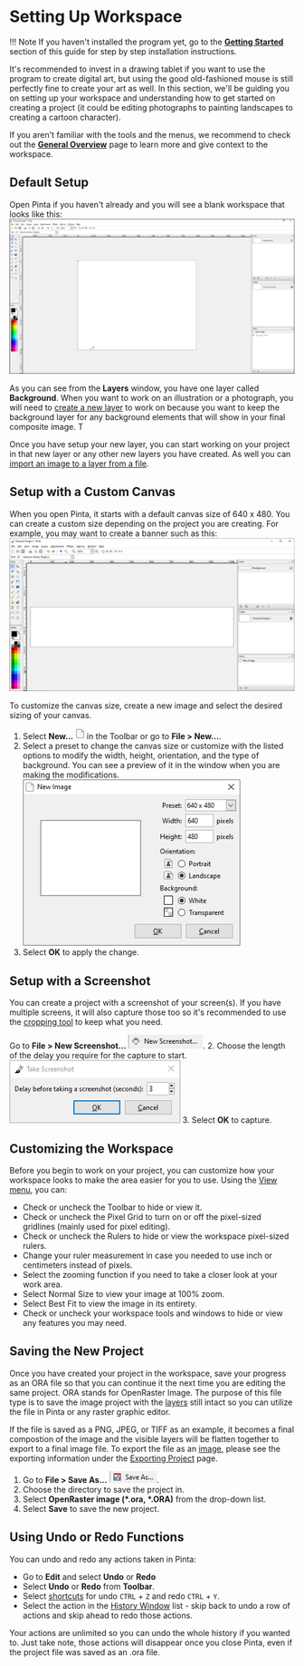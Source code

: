 # __Setting Up Workspace__ #

!!! Note
    If you haven't installed the program yet, go to the [**Getting Started**](start.md) section of this guide for step by step installation instructions.

It's recommended to invest in a drawing tablet if you want to use the program to create digital art, but using the good old-fashioned mouse is still perfectly fine to create your art as well. In this section, we'll be guiding you on setting up your workspace and understanding how to get started on creating a project (it could be editing photographs to painting landscapes to creating a cartoon character).

If you aren't familiar with the tools and the menus, we recommend to check out the [__General Overview__](overview.md) page to learn more and give context to the workspace.

## __Default Setup__ ##

Open Pinta if you haven't already and you will see a blank workspace that looks like this:  
![workspace](img/setup/workspace.png)

As you can see from the **Layers** window, you have one layer called __Background__. When you want to work on an illustration or a photograph, you will need to [create a new layer](layers.md) to work on because you want to keep the background layer for any background elements that will show in your final composite image. T

Once you have setup your new layer, you can start working on your project in that new layer or any other new layers you have created. As well you can [import an image to a layer from a file](layers.md#import-file-into-layer).

## __Setup with a Custom Canvas__ ##

When you open Pinta, it starts with a default canvas size of 640 x 480. You can create a custom size depending on the project you are creating. For example, you may want to create a banner such as this:
![canvas](img/setup/canvas.png)

To customize the canvas size, create a new image and select the desired sizing of your canvas.

1. Select __New...__ ![new](img/setup/new.png) in the Toolbar or go to **File > New...**.
2. Select a preset to change the canvas size or customize with the listed options to modify the width, height, orientation, and the type of background. You can see a preview of it in the window when you are making the modifications.  
![canvas change](img/setup/canvaschange.png)
3. Select __OK__ to apply the change.

## __Setup with a Screenshot__ ##

You can create a project with a screenshot of your screen(s). If you have multiple screens, it will also capture those too so it's recommended to use the [cropping tool](crop.md) to keep what you need.

Go to **File > New Screenshot...** ![screenshot](img/setup/screenshot.png).
2. Choose the length of the delay you require for the capture to start.  
![capture](img/setup/capture.png)
3. Select __OK__ to capture.  

## __Customizing the Workspace__ ##

Before you begin to work on your project, you can customize how your workspace looks to make the area easier for you to use. Using the [View menu](overview.md#Menu-Bar-Features), you can:

* Check or uncheck the Toolbar to hide or view it.
* Check or uncheck the Pixel Grid to turn on or off the pixel-sized gridlines (mainly used for pixel editing).
* Check or uncheck the Rulers to hide or view the workspace pixel-sized rulers.
* Change your ruler measurement in case you needed to use inch or centimeters instead of pixels.
* Select the zooming function if you need to take a closer look at your work area.
* Select Normal Size to view your image at 100% zoom.
* Select Best Fit to view the image in its entirety.
* Check or uncheck your workspace tools and windows to hide or view any features you may need.

## __Saving the New Project__ ##

Once you have created your project in the workspace, save your progress as an ORA file so that you can continue it the next time you are editing the same project. ORA stands for OpenRaster Image. The purpose of this file type is to save the image project with the [layers](concept.md#layers) still intact so you can utilize the file in Pinta or any raster graphic editor. 

If the file is saved as a PNG, JPEG, or TIFF as an example, it becomes a final compostion of the image and the visible layers will be flatten together to export to a final image file. To export the file as an [image](concept.md#image), please see the exporting information under the [Exporting Project](exportoverview.md) page.

1. Go to **File > Save As...** ![save as](img/setup/saveas.png).
2. Choose the directory to save the project in.
3. Select __OpenRaster image (*.ora, *.ORA)__ from the drop-down list.
4. Select __Save__ to save the new project.

## __Using Undo or Redo Functions__ ##

You can undo and redo any actions taken in Pinta:
- Go to **Edit** and select **Undo** or **Redo**
- Select **Undo** or **Redo** from **Toolbar**.
- Select [shortcuts](shortcuts.md) for undo `CTRL` + `Z` and redo `CTRL` + `Y`.
- Select the action in the [History Window](overview.md) list - skip back to undo a row of actions and skip ahead to redo those actions. 

Your actions are unlimited so you can undo the whole history if you wanted to. Just take note, those actions will disappear once you close Pinta, even if the project file was saved as an .ora file.

